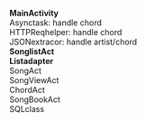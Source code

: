 **MainActivity**  
Asynctask: handle chord  
HTTPReqhelper: handle chord  
JSONextracor: handle artist/chord  
**SonglistAct**  
**Listadapter**  
SongAct  
SongViewAct  
ChordAct  
SongBookAct  
SQLclass
